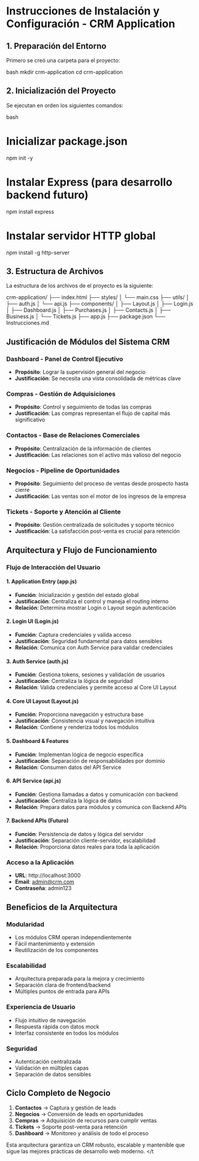 # Instrucciones de Instalación y Configuración - CRM Application

## 1. **Preparación del Entorno**

Primero se creó una carpeta para el proyecto:

bash
mkdir crm-application
cd crm-application

## 2. **Inicialización del Proyecto**

Se ejecutan en orden los siguientes comandos:

bash
# Inicializar package.json
npm init -y

# Instalar Express (para desarrollo backend futuro)
npm install express

# Instalar servidor HTTP global
npm install -g http-server


## 3. **Estructura de Archivos**

La estructura de los archivos de el proyecto es la siguiente: 

crm-application/
├── index.html
├── styles/
│   └── main.css
├── utils/
│   ├── auth.js
│   └── api.js
├── components/
│   ├── Layout.js
│   ├── Login.js
│   ├── Dashboard.js
│   ├── Purchases.js
│   ├── Contacts.js
│   ├── Business.js
│   └── Tickets.js
├── app.js
├── package.json
└── Instrucciones.md

## Justificación de Módulos del Sistema CRM

### **Dashboard - Panel de Control Ejecutivo**
- **Propósito**: Lograr la supervisión general del negocio
- **Justificación**: Se necesita una vista consolidada de métricas clave

### **Compras - Gestión de Adquisiciones**
- **Propósito**: Control y seguimiento de todas las compras
- **Justificación**: Las compras representan el flujo de capital más significativo

### **Contactos - Base de Relaciones Comerciales**
- **Propósito**: Centralización de la información de clientes
- **Justificación**: Las relaciones son el activo más valioso del negocio

### **Negocios - Pipeline de Oportunidades**
- **Propósito**: Seguimiento del proceso de ventas desde prospecto hasta cierre
- **Justificación**: Las ventas son el motor de los ingresos de la empresa

### **Tickets - Soporte y Atención al Cliente**
- **Propósito**: Gestión centralizada de solicitudes y soporte técnico
- **Justificación**: La satisfacción post-venta es crucial para retención

## Arquitectura y Flujo de Funcionamiento

### **Flujo de Interacción del Usuario**

#### **1. Application Entry (app.js)**
- **Función**: Inicialización y gestión del estado global
- **Justificación**: Centraliza el control y maneja el routing interno
- **Relación**: Determina mostrar Login o Layout según autenticación

#### **2. Login UI (Login.js)**
- **Función**: Captura credenciales y valida acceso
- **Justificación**: Seguridad fundamental para datos sensibles
- **Relación**: Comunica con Auth Service para validar credenciales

#### **3. Auth Service (auth.js)**
- **Función**: Gestiona tokens, sesiones y validación de usuarios
- **Justificación**: Centraliza la lógica de seguridad
- **Relación**: Valida credenciales y permite acceso al Core UI Layout

#### **4. Core UI Layout (Layout.js)**
- **Función**: Proporciona navegación y estructura base
- **Justificación**: Consistencia visual y navegación intuitiva
- **Relación**: Contiene y renderiza todos los módulos

#### **5. Dashboard & Features**
- **Función**: Implementan lógica de negocio específica
- **Justificación**: Separación de responsabilidades por dominio
- **Relación**: Consumen datos del API Service

#### **6. API Service (api.js)**
- **Función**: Gestiona llamadas a datos y comunicación con backend
- **Justificación**: Centraliza la lógica de datos
- **Relación**: Prepara datos para módulos y comunica con Backend APIs

#### **7. Backend APIs (Futuro)**
- **Función**: Persistencia de datos y lógica del servidor
- **Justificación**: Separación cliente-servidor, escalabilidad
- **Relación**: Proporciona datos reales para toda la aplicación

### **Acceso a la Aplicación**
- **URL**: http://localhost:3000
- **Email**: admin@crm.com
- **Contraseña**: admin123

## Beneficios de la Arquitectura

### **Modularidad**
- Los módulos CRM operan independientemente
- Fácil mantenimiento y extensión
- Reutilización de los componentes

### **Escalabilidad**
- Arquitectura preparada para la mejora y crecimiento
- Separación clara de frontend/backend
- Múltiples puntos de entrada para APIs

### **Experiencia de Usuario**
- Flujo intuitivo de navegación
- Respuesta rápida con datos mock
- Interfaz consistente en todos los módulos

### **Seguridad**
- Autenticación centralizada
- Validación en múltiples capas
- Separación de datos sensibles

## Ciclo Completo de Negocio

1. **Contactos** → Captura y gestión de leads
2. **Negocios** → Conversión de leads en oportunidades
3. **Compras** → Adquisición de recursos para cumplir ventas
4. **Tickets** → Soporte post-venta para retención
5. **Dashboard** → Monitoreo y análisis de todo el proceso

Esta arquitectura garantiza un CRM robusto, escalable y mantenible que sigue las mejores prácticas de desarrollo web moderno.
</t